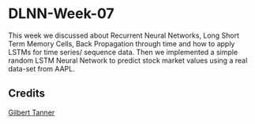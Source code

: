 # DLNN-Week-07
This week we discussed about Recurrent Neural Networks, Long Short Term Memory Cells, Back Propagation through time and how to apply LSTMs for time series/ sequence data. Then we implemented a simple random LSTM Neural Network to predict stock market values using a real data-set from AAPL.

## Credits

[Gilbert Tanner](https://github.com/TannerGilbert/Tutorials/blob/master/Keras-Tutorials/5.%20Stock%20Price%20Prediction%20using%20a%20Recurrent%20Neural%20Network/Stock%20Price%20Prediction.ipynb)
